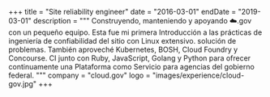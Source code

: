 +++
title = "Site reliability engineer"
date = "2016-03-01"
endDate = "2019-03-01"
description = """
Construyendo, manteniendo y apoyando ☁️.gov con un pequeño equipo. Esta fue mi
primera Introducción a las prácticas de ingeniería de confiabilidad del sitio
con Linux extensivo. solución de problemas. También aproveché Kubernetes, BOSH,
Cloud Foundry y Concourse. CI junto con Ruby, JavaScript, Golang y Python para
ofrecer continuamente una Plataforma como Servicio para agencias del gobierno
federal.
"""
company = "cloud.gov"
logo = "images/experience/cloud-gov.jpg"
+++
